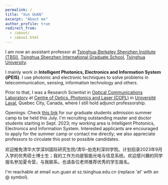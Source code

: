 ```yaml
---
permalink: /
title: "Xun GUAN"
excerpt: "About me"
author_profile: true
redirect_from: 
  - /about/
  - /about.html
---
```

I am now an assistant professor at [Tsinghua-Berkeley Shenzhen Institute (TBSI)](https://www.tbsi.edu.cn/), [Tsinghua Shenzhen International Graduate School](https://www.sigs.tsinghua.edu.cn/), [Tsinghua University](https://www.tsinghua.edu.cn/en/).

I mainly work in **Intelligent Photonics, Electronics and Information System (iPEIS)**. I use photonic and electronic techniques to solve problems in telecommunication, sensing, information technology and others.

Prior to that, I was a Research Scientist in [Optical Communications Laboratory](https://ocl.fsg.ulaval.ca/) at [Centre of Optics, Photonics and Laser (COPL)](https://www.copl.ulaval.ca/accueil/) in [Universit&eacute; Laval](https://www.ulaval.ca/), Quebec City, Canada, where I still hold adjunct professorship.

Openings: Check [this link](https://www.tbsi.edu.cn/2022/0530/c3680a54039/page.htm) for our graduate students admission summer camp to be held this July. I'm recruiting outstanding master and doctor students starting in Sept. 2023; my working area is Intelligent Photonics, Electronics and Information System. Interested applicants are encouraged to apply for the summer camp or contact me directly; we also appreciate professors to circulate this post to possible candidates. 

欢迎推免清华大学深圳国际研究生院/清华-伯克利深圳学院。计划招录2023年9月入学的优秀硕士博士生；我的工作方向是智能光电与信息系统。欢迎感兴趣的同学报名参加夏令营，与我联系。也请各位老师推荐优秀的学生报名。

I'm reachable at email xun.guan at sz.tsinghua.edu.cn (replace 'at' with an @ symbol).







